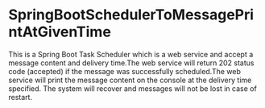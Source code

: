 # SpringBootSchedulerToMessagePrintAtGivenTime
This is a Spring Boot Task Scheduler which is a web service and accept a message content and delivery time.The web service will return 202 status code (accepted) if the message was successfully scheduled.The web service will print the message content on the console at the delivery time specified. The system will recover and messages will not be lost in case of restart.
